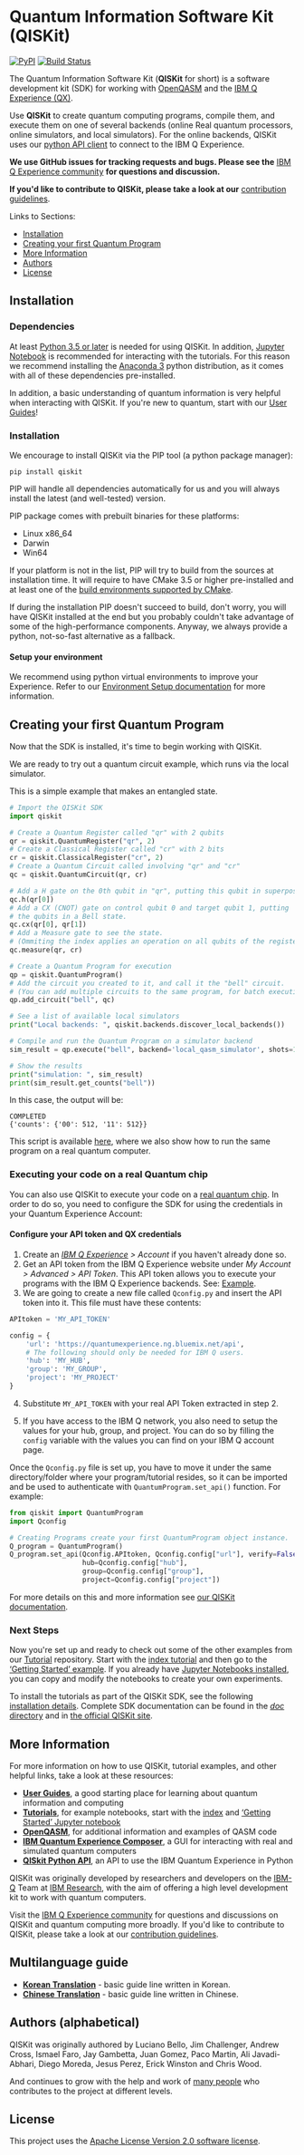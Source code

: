 # Quantum Information Software Kit (QISKit)

[![PyPI](https://img.shields.io/pypi/v/qiskit.svg)](https://pypi.python.org/pypi/qiskit)
[![Build Status](https://travis-ci.org/QISKit/qiskit-sdk-py.svg?branch=master)](https://travis-ci.org/QISKit/qiskit-sdk-py)

The Quantum Information Software Kit (**QISKit** for short) is a software development kit (SDK) for
working with [OpenQASM](https://github.com/QISKit/qiskit-openqasm) and the
[IBM Q Experience (QX)](https://quantumexperience.ng.bluemix.net/).

Use **QISKit** to create quantum computing programs, compile them, and execute them on one of
several backends (online Real quantum processors, online simulators, and local simulators). For
the online backends, QISKit uses our [python API client](https://github.com/QISKit/qiskit-api-py)
to connect to the IBM Q Experience.

**We use GitHub issues for tracking requests and bugs. Please see the**
[IBM Q Experience community](https://quantumexperience.ng.bluemix.net/qx/community) **for
questions and discussion.**

**If you'd like to contribute to QISKit, please take a look at our**
[contribution guidelines](CONTRIBUTING.rst).

Links to Sections:

* [Installation](#installation)
* [Creating your first Quantum Program](#creating-your-first-quantum-program)
* [More Information](#more-information)
* [Authors](#authors-alphabetical)
* [License](#license)

## Installation

### Dependencies

At least [Python 3.5 or later](https://www.python.org/downloads/) is needed for using QISKit. In
addition, [Jupyter Notebook](https://jupyter.readthedocs.io/en/latest/install.html) is recommended
for interacting with the tutorials.
For this reason we recommend installing the [Anaconda 3](https://www.continuum.io/downloads)
python distribution, as it comes with all of these dependencies pre-installed.

In addition, a basic understanding of quantum information is very helpful when interacting with
QISKit. If you're new to quantum, start with our
[User Guides](https://github.com/QISKit/ibmqx-user-guides)!

### Installation

We encourage to install QISKit via the PIP tool (a python package manager):

```
pip install qiskit
```

PIP will handle all dependencies automatically for us and you will always install the latest (and well-tested) version.

PIP package comes with prebuilt binaries for these platforms:

* Linux x86_64
* Darwin
* Win64

If your platform is not in the list, PIP will try to build from the sources at installation time. It will require to have CMake 3.5 or higher pre-installed and at least one of the [build environments supported by CMake](https://cmake.org/cmake/help/v3.5/manual/cmake-generators.7.html).

If during the installation PIP doesn't succeed to build, don't worry, you will have QISKit installed at the end but you probably couldn't take advantage of some of the high-performance components. Anyway, we always provide a python, not-so-fast alternative as a fallback.


#### Setup your environment

We recommend using python virtual environments to improve your Experience. Refer to our
[Environment Setup documentation](doc/install.rst#3.1-Setup-the-environment) for more information.

## Creating your first Quantum Program

Now that the SDK is installed, it's time to begin working with QISKit.

We are ready to try out a quantum circuit example, which runs via the local simulator.

This is a simple example that makes an entangled state.

```python
# Import the QISKit SDK
import qiskit

# Create a Quantum Register called "qr" with 2 qubits
qr = qiskit.QuantumRegister("qr", 2)
# Create a Classical Register called "cr" with 2 bits
cr = qiskit.ClassicalRegister("cr", 2)
# Create a Quantum Circuit called involving "qr" and "cr"
qc = qiskit.QuantumCircuit(qr, cr)

# Add a H gate on the 0th qubit in "qr", putting this qubit in superposition.
qc.h(qr[0])
# Add a CX (CNOT) gate on control qubit 0 and target qubit 1, putting
# the qubits in a Bell state.
qc.cx(qr[0], qr[1])
# Add a Measure gate to see the state.
# (Ommiting the index applies an operation on all qubits of the register(s))
qc.measure(qr, cr)

# Create a Quantum Program for execution 
qp = qiskit.QuantumProgram()
# Add the circuit you created to it, and call it the "bell" circuit.
# (You can add multiple circuits to the same program, for batch execution)
qp.add_circuit("bell", qc)

# See a list of available local simulators
print("Local backends: ", qiskit.backends.discover_local_backends())

# Compile and run the Quantum Program on a simulator backend
sim_result = qp.execute("bell", backend='local_qasm_simulator', shots=1024, seed=1)

# Show the results
print("simulation: ", sim_result)
print(sim_result.get_counts("bell"))
```

In this case, the output will be:

```
COMPLETED
{'counts': {'00': 512, '11': 512}}
```

This script is available [here](examples/python/hello_quantum.py), where we also show how to
run the same program on a real quantum computer.

### Executing your code on a real Quantum chip

You can also use QISKit to execute your code on a
[real quantum chip](https://github.com/QISKit/ibmqx-backend-information).
In order to do so, you need to configure the SDK for using the credentials in
your Quantum Experience Account:


#### Configure your API token and QX credentials


1. Create an _[IBM Q Experience](https://quantumexperience.ng.bluemix.net) > Account_ if you haven't already done so.
2. Get an API token from the IBM Q Experience website under _My Account > Advanced > API Token_. This API token allows you to execute your programs with the IBM Q Experience backends. See: [Example](doc/example_real_backend.rst).
3. We are going to create a new file called `Qconfig.py` and insert the API token into it. This file must have these contents:

  ```python
  APItoken = 'MY_API_TOKEN'

  config = {
      'url': 'https://quantumexperience.ng.bluemix.net/api',
      # The following should only be needed for IBM Q users.
      'hub': 'MY_HUB',
      'group': 'MY_GROUP',
      'project': 'MY_PROJECT'
  }
  ```

4. Substitute `MY_API_TOKEN` with your real API Token extracted in step 2.

5. If you have access to the IBM Q network, you also need to setup the
   values for your hub, group, and project. You can do so by filling the
   `config` variable with the values you can find on your IBM Q account
   page.

Once the `Qconfig.py` file is set up, you have to move it under the same directory/folder where your program/tutorial resides, so it can be imported and be used to authenticate with `QuantumProgram.set_api()` function. For example:

```python
from qiskit import QuantumProgram
import Qconfig

# Creating Programs create your first QuantumProgram object instance.
Q_program = QuantumProgram()
Q_program.set_api(Qconfig.APItoken, Qconfig.config["url"], verify=False,
                  hub=Qconfig.config["hub"],
                  group=Qconfig.config["group"],
                  project=Qconfig.config["project"])
```

For more details on this and more information see
[our QISKit documentation](https://www.qiskit.org/documentation/).


### Next Steps

Now you're set up and ready to check out some of the other examples from our
[Tutorial](https://github.com/QISKit/qiskit-tutorial) repository. Start with the
[index tutorial](https://github.com/QISKit/qiskit-tutorial/blob/master/index.ipynb) and then go to
the [‘Getting Started’ example](https://github.com/QISKit/qiskit-tutorial/blob/002d054c72fc59fc5009bb9fa0ee393e15a69d07/1_introduction/getting_started.ipynb).
If you already have [Jupyter Notebooks installed](https://jupyter.readthedocs.io/en/latest/install.html),
you can copy and modify the notebooks to create your own experiments.

To install the tutorials as part of the QISKit SDK, see the following
[installation details](doc/install.rst#Install-Jupyter-based-tutorials). Complete SDK
documentation can be found in the [*doc* directory](doc/qiskit.rst) and in
[the official QISKit site](https://www.qiskit.org/documentation).

## More Information

For more information on how to use QISKit, tutorial examples, and other helpful links, take a look
at these resources:

* **[User Guides](https://github.com/QISKit/ibmqx-user-guides)**,
  a good starting place for learning about quantum information and computing
* **[Tutorials](https://github.com/QISKit/qiskit-tutorial)**,
  for example notebooks, start with the [index](https://github.com/QISKit/qiskit-tutorial/blob/master/index.ipynb) and [‘Getting Started’ Jupyter notebook](https://github.com/QISKit/qiskit-tutorial/blob/002d054c72fc59fc5009bb9fa0ee393e15a69d07/1_introduction/getting_started.ipynb)
* **[OpenQASM](https://github.com/QISKit/openqasm)**,
  for additional information and examples of QASM code
* **[IBM Quantum Experience Composer](https://quantumexperience.ng.bluemix.net/qx/editor)**,
  a GUI for interacting with real and simulated quantum computers
* **[QISkit Python API](https://github.com/QISKit/qiskit-api-py)**, an API to use the IBM Quantum
  Experience in Python

QISKit was originally developed by researchers and developers on the
[IBM-Q](http://www.research.ibm.com/ibm-q/) Team at [IBM Research](http://www.research.ibm.com/),
with the aim of offering a high level development kit to work with quantum computers.

Visit the [IBM Q Experience community](https://quantumexperience.ng.bluemix.net/qx/community) for
questions and discussions on QISKit and quantum computing more broadly. If you'd like to
contribute to QISKit, please take a look at our [contribution guidelines](CONTRIBUTING.rst).

## Multilanguage guide

* **[Korean Translation](doc/ko/README.md)** - basic guide line written in Korean.
* **[Chinese Translation](doc/zh/README.md)** - basic guide line written in Chinese.

## Authors (alphabetical)

QISKit was originally authored by
Luciano Bello, Jim Challenger, Andrew Cross, Ismael Faro, Jay Gambetta, Juan Gomez, Paco Martin,
Ali Javadi-Abhari, Diego Moreda, Jesus Perez, Erick Winston and Chris Wood.

And continues to grow with the help and work of [many people](CONTRIBUTORS.md) who contributes
to the project at different levels.

## License

This project uses the [Apache License Version 2.0 software license](https://www.apache.org/licenses/LICENSE-2.0).
